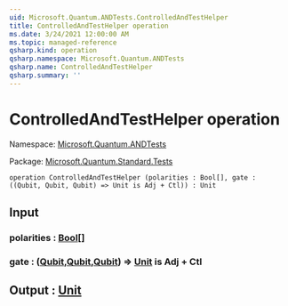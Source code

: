 ```yaml
---
uid: Microsoft.Quantum.ANDTests.ControlledAndTestHelper
title: ControlledAndTestHelper operation
ms.date: 3/24/2021 12:00:00 AM
ms.topic: managed-reference
qsharp.kind: operation
qsharp.namespace: Microsoft.Quantum.ANDTests
qsharp.name: ControlledAndTestHelper
qsharp.summary: ''
---
```


# ControlledAndTestHelper operation

Namespace: [Microsoft.Quantum.ANDTests](xref:Microsoft.Quantum.ANDTests)

Package: [Microsoft.Quantum.Standard.Tests](https://nuget.org/packages/Microsoft.Quantum.Standard.Tests)




```qsharp
operation ControlledAndTestHelper (polarities : Bool[], gate : ((Qubit, Qubit, Qubit) => Unit is Adj + Ctl)) : Unit
```


## Input

### polarities : [Bool](xref:microsoft.quantum.lang-ref.bool)[]




### gate : ([Qubit](xref:microsoft.quantum.lang-ref.qubit),[Qubit](xref:microsoft.quantum.lang-ref.qubit),[Qubit](xref:microsoft.quantum.lang-ref.qubit)) => [Unit](xref:microsoft.quantum.lang-ref.unit)  is Adj + Ctl





## Output : [Unit](xref:microsoft.quantum.lang-ref.unit)

